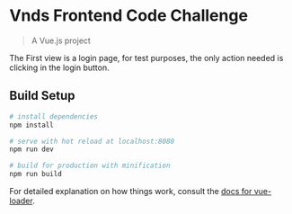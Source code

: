 # Vnds Frontend Code Challenge

> A Vue.js project

The First view is a login page, for test purposes, the only action needed is clicking in the login button.

## Build Setup

``` bash
# install dependencies
npm install

# serve with hot reload at localhost:8080
npm run dev

# build for production with minification
npm run build
```

For detailed explanation on how things work, consult the [docs for vue-loader](http://vuejs.github.io/vue-loader).
